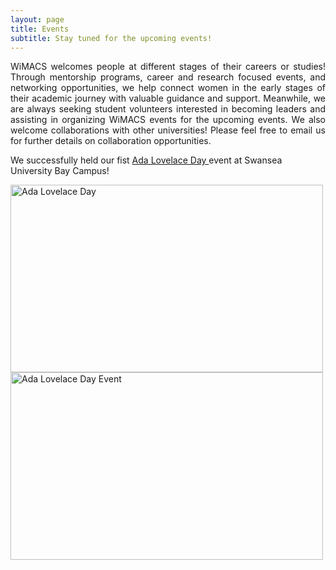 ```yaml
---
layout: page
title: Events
subtitle: Stay tuned for the upcoming events!
---
```


<div style="text-align: justify;">
WiMACS welcomes people at different stages of their careers or studies! Through mentorship programs, career and research focused events, and networking opportunities, we help connect women in the early stages of their academic journey with valuable guidance and support. Meanwhile, we are always seeking student volunteers interested in becoming leaders and assisting in organizing WiMACS events for the upcoming events. We also welcome collaborations with other universities! Please feel free to email us for further details on collaboration opportunities.
</div>

We successfully held our fist [Ada Lovelace Day ](https://en.wikipedia.org/wiki/Ada_Lovelace_Day) event at Swansea University Bay Campus! 

<img src="https://qsimeng.github.io/wimcs-site/assets/img/group.png" alt="Ada Lovelace Day" width="500" height="300">

<img src="https://qsimeng.github.io/wimcs-site/assets/img/cake.png" alt="Ada Lovelace Day Event" width="500" height="300">

